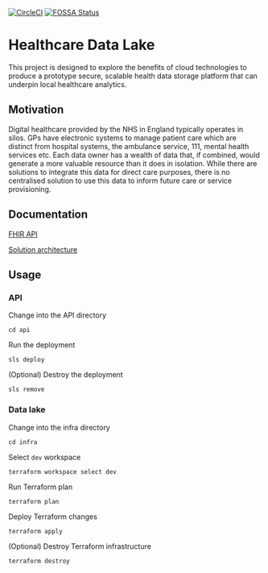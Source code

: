 [![CircleCI](https://circleci.com/gh/spe-uob/HealthcareDataLake.svg?style=shield&circle-token=7e5cdbd8560954c827bd8e0368dc7785e6d788f0)](https://app.circleci.com/pipelines/github/spe-uob/HealthcareLakeRepo)
[![FOSSA Status](https://app.fossa.com/api/projects/git%2Bgithub.com%2Fspe-uob%2FHealthcareLakeRepo.svg?type=shield)](https://app.fossa.com/projects/git%2Bgithub.com%2Fspe-uob%2FHealthcareLakeRepo?ref=badge_shield)

# Healthcare Data Lake
This project is designed to explore the benefits of cloud technologies to produce a prototype secure, scalable health data storage platform that can underpin local healthcare analytics.

## Motivation
Digital healthcare provided by the NHS in England typically operates in silos. GPs have electronic systems to manage patient care which are distinct from hospital systems, the ambulance service, 111, mental health services etc. Each data owner has a wealth of data that, if combined, would generate a more valuable resource than it does in isolation. While there are solutions to integrate this data for direct care purposes, there is no centralised solution to use this data to inform future care or service provisioning.

## Documentation

[FHIR API](../main/api/README.md)

[Solution architecture](../main/docs/solution-architecture.pdf)

## Usage

### API
Change into the API directory
```
cd api
```
Run the deployment
```
sls deploy
```
(Optional) Destroy the deployment
```
sls remove
```

### Data lake
Change into the infra directory
```
cd infra
```
Select `dev` workspace
```
terraform workspace select dev
```
Run Terraform plan
```
terraform plan
```
Deploy Terraform changes
```
terraform apply
```
(Optional) Destroy Terraform infrastructure
```
terraform destroy
```
